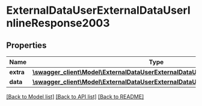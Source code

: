 # ExternalDataUserExternalDataUserInlineResponse2003

## Properties
Name | Type | Description | Notes
------------ | ------------- | ------------- | -------------
**extra** | [**\swagger_client\Model\ExternalDataUserExternalDataUserExtraBody**](ExternalDataUserExternalDataUserExtraBody.md) |  | [optional] 
**data** | [**\swagger_client\Model\ExternalDataUserExternalDataUserInlineResponse2003Data**](ExternalDataUserExternalDataUserInlineResponse2003Data.md) |  | [optional] 

[[Back to Model list]](../README.md#documentation-for-models) [[Back to API list]](../README.md#documentation-for-api-endpoints) [[Back to README]](../README.md)

